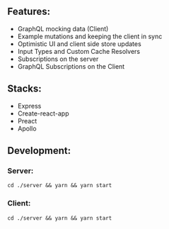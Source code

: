 ## Features:
* GraphQL mocking data (Client)
* Example mutations and keeping the client in sync
* Optimistic UI and client side store updates
* Input Types and Custom Cache Resolvers
* Subscriptions on the server
* GraphQL Subscriptions on the Client

## Stacks:
* Express
* Create-react-app
* Preact
* Apollo

## Development:

### Server:
```npm
cd ./server && yarn && yarn start
```

### Client:
```npm
cd ./server && yarn && yarn start
```

